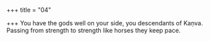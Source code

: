 +++
title = "04"

+++
You have the gods well on your side, you descendants of Kaṇva. Passing  from strength to strength
like horses they keep pace.
